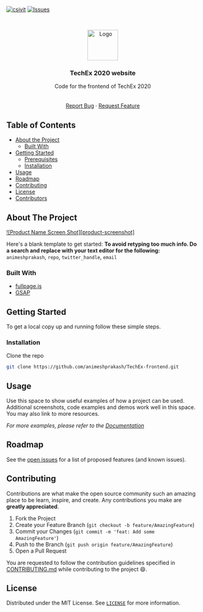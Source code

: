 [![csivit][csivitu-shield]][csivitu-url]
[![Issues][issues-shield]][issues-url]

<!-- PROJECT LOGO -->
<br />
<p align="center">
  <a href="https://github.com/animeshprakash/TechEx-frontend">
    <img src="https://csivit.com/images/favicon.png" alt="Logo" width="80">
  </a>

  <h3 align="center">TechEx 2020 website</h3>

  <p align="center">
    Code for the frontend of TechEx 2020
    <br />
    <br />
    <br />
    <a href="https://github.com/animeshprakash/TechEx-frontend/issues">Report Bug</a>
    ·
    <a href="https://github.com/animeshprakash/TechEx-frontend/issues">Request Feature</a>
  </p>
</p>



<!-- TABLE OF CONTENTS -->
## Table of Contents

* [About the Project](#about-the-project)
  * [Built With](#built-with)
* [Getting Started](#getting-started)
  * [Prerequisites](#prerequisites)
  * [Installation](#installation)
* [Usage](#usage)
* [Roadmap](#roadmap)
* [Contributing](#contributing)
* [License](#license)
* [Contributors](#contributors-)



<!-- ABOUT THE PROJECT -->
## About The Project

[![Product Name Screen Shot][product-screenshot]](https://example.com)

Here's a blank template to get started:
**To avoid retyping too much info. Do a search and replace with your text editor for the following:**
`animeshprakash`, `repo`, `twitter_handle`, `email`


### Built With

* [fullpage.js](https://alvarotrigo.com/fullPage/)
* [GSAP](https://greensock.com/gsap/)



<!-- GETTING STARTED -->
## Getting Started

To get a local copy up and running follow these simple steps.

### Installation
 
Clone the repo
```sh
git clone https://github.com/animeshprakash/TechEx-frontend.git
```


<!-- USAGE EXAMPLES -->
## Usage

Use this space to show useful examples of how a project can be used. Additional screenshots, code examples and demos work well in this space. You may also link to more resources.

_For more examples, please refer to the [Documentation](https://example.com)_



<!-- ROADMAP -->
## Roadmap

See the [open issues](https://github.com/animeshprakash/TechEx-frontend/issues ) for a list of proposed features (and known issues).



<!-- CONTRIBUTING -->
## Contributing

Contributions are what make the open source community such an amazing place to be learn, inspire, and create. Any contributions you make are **greatly appreciated**.

1. Fork the Project
2. Create your Feature Branch (`git checkout -b feature/AmazingFeature`)
3. Commit your Changes (`git commit -m 'feat: Add some AmazingFeature'`)
4. Push to the Branch (`git push origin feature/AmazingFeature`)
5. Open a Pull Request

You are requested to follow the contribution guidelines specified in [CONTRIBUTING.md](./CONTRIBUTING.md) while contributing to the project :smile:.

<!-- LICENSE -->
## License

Distributed under the MIT License. See [`LICENSE`](./LICENSE) for more information.




<!-- MARKDOWN LINKS & IMAGES -->
<!-- https://www.markdownguide.org/basic-syntax/#reference-style-links -->
[csivitu-shield]: https://img.shields.io/badge/csivitu-csivitu-blue
[csivitu-url]: https://csivit.com
[issues-shield]: https://img.shields.io/github/issues/othneildrew/Best-README-Template.svg?style=flat-square
[issues-url]: https://github.com/animeshprakash/TechEx-frontend/issues